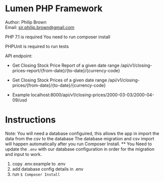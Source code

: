 # Lumen PHP Framework

Author: Philip Brown \
Email: sir.philip.brown@gmail.com

PHP 7.1 is required 
You need to run composer install

PHPUnit is required to run tests

API endpoint:
 - Get Closing Stock Price Report of a given date range
  /api/v1/closing-prices-report/{from-date}/{to-date}/{currency-code}
  
 - Get Closing Stock Prices of a given date range
  /api/v1/closing-prices/{from-date}/{to-date}/{currency-code}
  
 - Example
  localhost:8000/api/v1/closing-prices/2000-03-03/2000-04-09/usd

# Instructions

Note: You will need a database configuired, this allows the app in import the data from the csv to the database
The database migration and csv import will happen automatically after you run Composer Install. ** You Need to update the `.env` with our database configuration in order for the migration and input to work. 

1) copy .env.example to .env
2) add database config details in .env
3) run `$ Composer Install`


